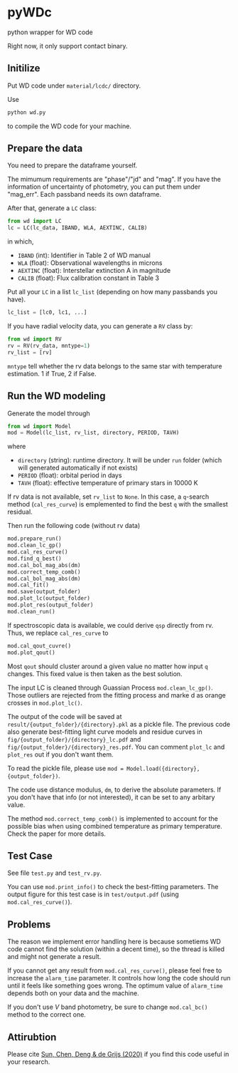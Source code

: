 # pyWDc
python wrapper for WD code

Right now, it only support contact binary.

## Initilize
Put WD code under `material/lcdc/` directory.

Use
```python
python wd.py
```
to compile the WD code for your machine.

## Prepare the data
You need to prepare the dataframe yourself. 

The mimumum requirements are "phase"/"jd" and "mag". If you have the information of uncertainty of photometry, you can put them under "mag_err". Each passband needs its own dataframe.

After that, generate a `LC` class:
```python
from wd import LC
lc = LC(lc_data, IBAND, WLA, AEXTINC, CALIB)
```
in which,
- `IBAND` (int): Identifier in Table 2 of WD manual
- `WLA` (float): Observational wavelengths in microns
- `AEXTINC` (float): Interstellar extinction A in magnitude
- `CALIB` (float): Flux calibration constant in Table 3

Put all your `LC` in a list `lc_list` (depending on how many passbands you have).
```python
lc_list = [lc0, lc1, ...]
```

If you have radial velocity data, you can generate a `RV` class by:
```python
from wd import RV
rv = RV(rv_data, mntype=1)
rv_list = [rv]
```
`mntype` tell whether the rv data belongs to the same star with temperature estimation. 1 if True, 2 if False.

## Run the WD modeling
Generate the model through
```python
from wd import Model
mod = Model(lc_list, rv_list, directory, PERIOD, TAVH)
```
where
- `directory` (string): runtime directory. It will be under `run` folder (which will generated automatically if not exists)
- `PERIOD` (float): orbital period in days
- `TAVH` (float): effective temperature of primary stars in 10000 K

If rv data is not available, set `rv_list` to `None`. In this case, a `q`-search method (`cal_res_curve`) is emplemented to find the best `q` with the smallest residual.

Then run the following code (without rv data)
```python
mod.prepare_run()
mod.clean_lc_gp()
mod.cal_res_curve()
mod.find_q_best()
mod.cal_bol_mag_abs(dm)
mod.correct_temp_comb()
mod.cal_bol_mag_abs(dm)
mod.cal_fit()
mod.save(output_folder)
mod.plot_lc(output_folder)
mod.plot_res(output_folder)
mod.clean_run()
```


If spectroscopic data is available, we could derive `qsp` directly from rv. Thus, we replace `cal_res_curve` to
```python
mod.cal_qout_cuvre()
mod.plot_qout()
```
Most `qout` should cluster around a given value no matter how input `q` changes. This fixed value is then taken as the best solution.

The input LC is cleaned through Guassian Process `mod.clean_lc_gp()`. Those outliers are rejected from the fitting process and marke d as orange crosses in `mod.plot_lc()`.

The output of the code will be saved at `result/{output_folder}/{directory}.pkl` as a pickle file. The previous code also generate best-fitting light curve models and residue curves in `fig/{output_folder}/{directory}_lc.pdf` and `fig/{output_folder}/{directory}_res.pdf`. You can comment `plot_lc` and `plot_res` out if you don't want them.

To read the pickle file, please use `mod = Model.load({directory}, {output_folder})`.

The code use distance modulus, `dm`, to derive the absolute parameters. If you don't have that info (or not interested), it can be set to any arbitary value. 

The method `mod.correct_temp_comb()` is implemented to account for the possible bias when using combined temperature as primary temperature. Check the paper for more details.


## Test Case

See file `test.py` and `test_rv.py`.

You can use `mod.print_info()` to check the best-fitting parameters. The output figure for this test case is in `test/output.pdf` (using `mod.cal_res_curve()`).


## Problems

The reason we implement error handling here is because sometiems WD code cannot find the solution (within a decent time), so the thread is killed and might not generate a result.

If you cannot get any result from `mod.cal_res_curve()`, please feel free to increase the `alarm_time` parameter. It controls how long the code should run until it feels like something goes wrong. The optimum value of `alarm_time` depends both on your data and the machine.

If you don't use *V* band photometry, be sure to change `mod.cal_bc()` method to the correct one. 

## Attirubtion
Please cite [Sun, Chen, Deng & de Grijs (2020)](https://iopscience.iop.org/article/10.3847/1538-4365/ab7894) if you find this code useful in your research.
